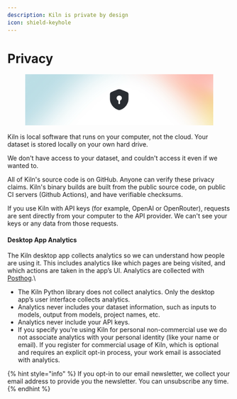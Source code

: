 ```yaml
---
description: Kiln is private by design
icon: shield-keyhole
---
```


# Privacy

<figure><img src="../.gitbook/assets/Privacy.png" alt=""><figcaption></figcaption></figure>

Kiln is local software that runs on your computer, not the cloud. Your dataset is stored locally on your own hard drive.

We don't have access to your dataset, and couldn't access it even if we wanted to.

All of Kiln's source code is on GitHub. Anyone can verify these privacy claims. Kiln's binary builds are built from the public source code, on public CI servers (Github Actions), and have verifiable checksums.

If you use Kiln with API keys (for example, OpenAI or OpenRouter), requests are sent directly from your computer to the API provider. We can't see your keys or any data from those requests.

#### Desktop App Analytics

The Kiln desktop app collects analytics so we can understand how people are using it. This includes analytics like which pages are being visited, and which actions are taken in the app’s UI. Analytics are collected with [Posthog](https://posthog.com/).\


* The Kiln Python library does not collect analytics. Only the desktop app’s user interface collects analytics.
* Analytics never includes your dataset information, such as inputs to models, output from models, project names, etc.
* Analytics never include your API keys.
* If you specify you’re using Kiln for personal non-commercial use we do not associate analytics with your personal identity (like your name or email). If you register for commercial usage of Kiln, which is optional and requires an explicit opt-in process, your work email is associated with analytics.

{% hint style="info" %}
If you opt-in to our email newsletter, we collect your email address to provide you the newsletter. You can unsubscribe any time.
{% endhint %}
